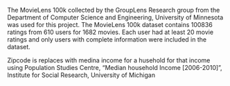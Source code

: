 The MovieLens 100k collected by the GroupLens Research group from the Department of Computer Science and Engineering, University of Minnesota was used for this project. 
The MovieLens 100k dataset contains 100836 ratings from 610 users for 1682 movies. 
Each user had at least 20 movie ratings and only users with complete information were included in the dataset.

Zipcode is replaces with medina income for a husehold for that income using Population Studies Centre, “Median household Income [2006-2010]”, Institute for Social Research, University of Michigan
